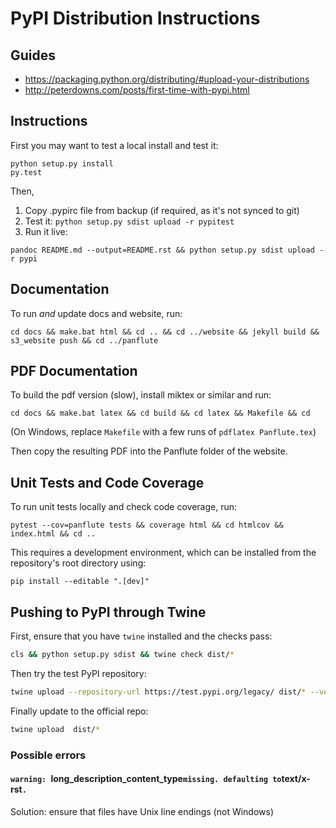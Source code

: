 # PyPI Distribution Instructions

## Guides

- https://packaging.python.org/distributing/#upload-your-distributions
- http://peterdowns.com/posts/first-time-with-pypi.html


## Instructions

First you may want to test a local install and test it:

```
python setup.py install
py.test
```

Then,

1. Copy .pypirc file from backup (if required, as it's not synced to git)
2. Test it: `python setup.py sdist upload -r pypitest`
3. Run it live:

```
pandoc README.md --output=README.rst && python setup.py sdist upload -r pypi
```

## Documentation

To run *and* update docs and website, run:

```
cd docs && make.bat html && cd .. && cd ../website && jekyll build && s3_website push && cd ../panflute
```

## PDF Documentation

To build the pdf version (slow), install miktex or similar and run:

```
cd docs && make.bat latex && cd build && cd latex && Makefile && cd
```

(On Windows, replace `Makefile` with a few runs of `pdflatex Panflute.tex`)

Then copy the resulting PDF into the Panflute folder of the website.


## Unit Tests and Code Coverage

To run unit tests locally and check code coverage, run:

```
pytest --cov=panflute tests && coverage html && cd htmlcov && index.html && cd ..
```

This requires a development environment,
which can be installed from the repository's root directory using:

```shell
pip install --editable ".[dev]"
```


## Pushing to PyPI through Twine

First, ensure that you have `twine` installed and the checks pass:

```bash
cls && python setup.py sdist && twine check dist/*
```

Then try the test PyPI repository:

```bash
twine upload --repository-url https://test.pypi.org/legacy/ dist/* --verbose
```

Finally update to the official repo:

```bash
twine upload  dist/*
```

### Possible errors

#### `warning: `long_description_content_type` missing. defaulting to `text/x-rst`.`

Solution: ensure that files have Unix line endings (not Windows)
